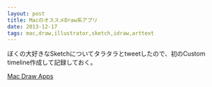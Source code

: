 ```yaml
---
layout: post
title: MacのオススメDraw系アプリ
date: 2013-12-17
tags: mac,draw,illustrator,sketch,idraw,arttext
---
```


ぼくの大好きなSketchについてタラタラとtweetしたので、初のCustom timeline作成して記録しておく。

<a class="twitter-timeline" href="https://twitter.com/dictav/timelines/412769258095915008" data-widget-id="412771305553797120">Mac Draw Apps</a>

<script src="/js/twitter-widget.js"></script>

